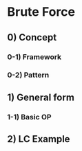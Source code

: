# Brute Force

## 0) Concept  

### 0-1) Framework

### 0-2) Pattern

## 1) General form

### 1-1) Basic OP

## 2) LC Example
